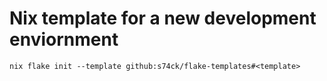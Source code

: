 # Nix template for a new development enviornment
```
nix flake init --template github:s74ck/flake-templates#<template>
```
